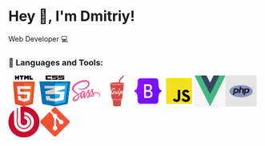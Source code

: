 # Hey 👋, I'm Dmitriy!

Web Developer 💻

### 🔨 Languages and Tools:

<img align="left" src="/img/html.png" width="62px" height="62px" alt="js_html">
<img align="left" src="/img/css.png" width="62px" height="62px" alt="js_css">
<img align="left" src="/img/sass.png" width="62px" height="62px" alt="js_sass">
<img align="left" src="/img/gulp.png" width="62px" height="62px" alt="js_gulp">
<img align="left" src="/img/bootstrap.png" width="62px" height="62px" alt="js_bootstrap">
<img align="left" src="/img/js.png" width="62px" height="62px" alt="js_icon">
<img align="left" src="/img/vue.png" width="62px" height="62px" alt="vue_icon">
<img align="left" src="/img/php.jpg" width="62px" height="62px" alt="php_icon">
<img align="left" src="/img/bitrix.png" width="62px" height="62px" alt="bitrix_icon">
<img align="left" src="/img/git.png" width="62px" height="62px" alt="git_icon">
<br>
